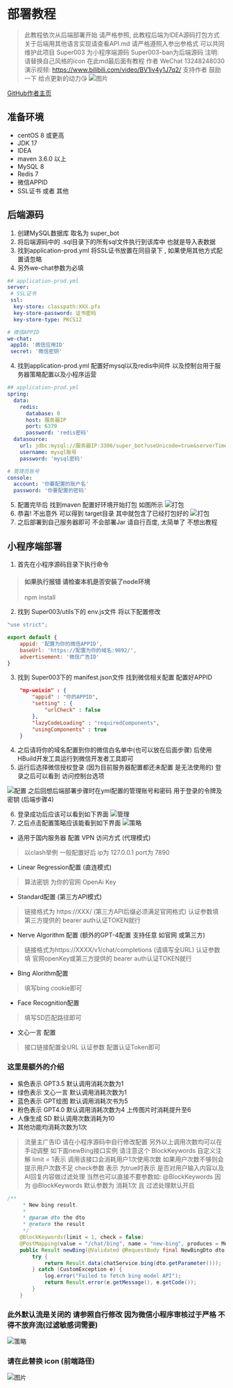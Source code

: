 # 部署教程

> 此教程依次从后端部署开始 请严格参照, 此教程后端为IDEA源码打包方式
> 关于后端用其他语言实现请查看API.md 请严格遵照入参出参格式
> 可以共同维护此项目
> Super003 为小程序端源码 Super003-ban为后端源码
> 注明: 请替换自己风格的icon 在此md最后面有教程
> 作者 WeChat 13248248030
> 演示视频: https://www.bilibili.com/video/BV1iv4y1J7q2/
> 支持作者 鼓励一下 给点更新的动力😘 
 ![图片](/static/nb.jpg)



[GitHub作者主页](https://github.com/dulaiduwang003/ChatGPT_wechat)

## 准备环境
- centOS 8 或更高
- JDK 17
- IDEA
- maven 3.6.0 以上
- MySQL 8
- Redis 7
- 微信APPID
- SSL证书 或者 其他

## 后端源码
1. 创建MySQL数据库 取名为 super_bot
2. 将后端源码中的 .sql目录下的所有sql文件执行到该库中 也就是导入表数据
3. 找到application-prod.yml 将SSL证书放置在同目录下 , 如果使用其他方式配置请忽略
4. 另外we-chat参数为必填
```yaml
## application-prod.yml
server:
 # SSL证书
 ssl:
  key-store: classpath:XXX.pfx
  key-store-password: 证书密码
  key-store-type: PKCS12

# 微信APPID
we-chat:
 appId: '微信应用ID'
 secret: '微信密钥'

```
4. 找到application-prod.yml 配置好mysql以及redis中间件 以及控制台用于服务器策略配置以及小程序运营
```yaml
## application-prod.yml
spring:
  data:
    redis:
      database: 0
      host: 服务器IP
      port: 6379
      password: 'redis密码'
  datasource:
    url: jdbc:mysql://服务器IP:3306/super_bot?useUnicode=true&serverTimezone=Asia/Shanghai&characterEncoding=utf-8&zeroDateTimeBehavior=convertToNull&autoReconnect=true&allowMultiQueries=true&useSSL=true
    username: mysql账号
    password: 'mysql密码'

# 管理员账号
console:
  account: '你要配置的账户名'
  password: '你要配置的密码'

```
5. 配置完毕后 找到maven 配置好环境开始打包 如图所示
![打包](/static/config.png)
6. 恭喜! 不出意外 可以得到 target目录 其中就包含了已经打包好的
![打包](/static/jar.png)
7. 之后部署到自己服务器即可 不会部署Jar 请自行百度, 太简单了 不想出教程

## 小程序端部署

1. 首先在小程序源码目录下执行命令
> #### 如果执行报错 请检查本机是否安装了node环境
> npm install 

2. 找到 Super003/utils下的 env.js文件 将以下配置修改
```JavaScript
"use strict";

export default {
	appid: '配置为你的微信APPID',
	baseUrl: 'https://配置为你的域名:9892/',
    advertisement: '微信广告ID'
}
```
3. 找到 Super003下的 manifest.json文件 找到微信相关配置 配置好APPID
```json
    "mp-weixin" : {
        "appid" : "你的APPID",
        "setting" : {
            "urlCheck" : false
        },
        "lazyCodeLoading" : "requiredComponents",
        "usingComponents" : true
    }
```

4. 之后请将你的域名配置到你的微信白名单中(也可以放在后面步骤) 后使用HBuild开发工具运行到微信开发者工具即可 
5. 运行后选择微信授权登录 (因为目前服务器配置都还未配置 是无法使用的) 登录之后可以看到 访问控制台选项

![配置](/static/mine.jpg)
 之后回想后端部署步骤时在yml配置的管理账号和密码 用于登录的令牌及密钥 (后端步骤4)

6. 登录成功后应该可以看到如下界面
![管理](/static/server.png)
7. 之后点击配置策略应该能看到如下界面
![策略](/static/config.jpg)


-  适用于国内服务器 配置 VPN 访问方式 (代理模式)
> 以clash举例 一般配置好后 ip为 127.0.0.1 port为 7890

- Linear Regression配置 (直连模式)
> 算法密钥 为你的官网 OpenAi Key

- Standard配置 (第三方API模式) 
> 链接格式为 https://XXX/ (第三方API后缀必须满足官网格式)
> 认证参数填 第三方提供的 bearer auth认证TOKEN就行 

- Nerve Algorithm 配置 (额外的GPT-4配置 支持任意 如官网 或第三方)
> 链接格式为https://XXXX/v1/chat/completions (请填写全URL)
> 认证参数填 官网openKey或第三方提供的 bearer auth认证TOKEN就行 

- Bing Alorithm配置
> 填写bing cookie即可

- Face Recognition配置
> 填写SD匹配路径即可

- 文心一言 配置
> 接口链接配置全URL
> 认证参数 配置认证Token即可

### 这里是额外的介绍

- 紫色表示 GPT3.5  默认调用消耗次数为1
- 绿色表示 文心一言  默认调用消耗次数为1
- 蓝色表示 GPT绘图  默认调用消耗次书为5
- 粉色表示 GPT4.0  默认调用消耗次数为4 上传图片时消耗提升至6
- 人像生成 SD      默认调用次数消耗为10
- 其他功能均消耗次数为1次

>流量主广告ID 请在小程序源码中自行修改配置 另外以上调用次数均可以在手动调整 如下面newBing接口实例
>请注意这个  BlockKeywords 自定义注解 limit = 1表示 调用该接口会消耗用户1次使用次数 如果用户次数不够则会提示用户次数不足
> check参数 表示 为true时表示 是否对用户输入内容以及AI回复内容做过滤处理 当然也可以直接不要参数如: @BlockKeywords
> 因为 @BlockKeywords 默认参数为 消耗1次 且 过滤处理默认开启
```java
/**
     * New bing result.
     *
     * @param dto the dto
     * @return the result
     */
    @BlockKeywords(limit = 1, check = false)
    @PostMapping(value = "/chat/bing", name = "new-bing", produces = MediaType.APPLICATION_JSON_VALUE)
    public Result newBing(@Validated @RequestBody final NewBingDto dto) {
        try {
            return Result.data(chatService.bing(dto.getParameter()));
        } catch (CustomException e) {
            log.error("Failed to fetch bing model API");
            return Result.error(e.getMessage(), e.getCode());
        }
    }

```
### 此外默认流是关闭的 请参照自行修改 因为微信小程序审核过于严格 不得不放弃流(过滤敏感词需要)
![策略](/static/stream.png)

### 请在此替换 icon (前端路径)
![图片](/static/img.png)
